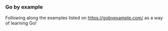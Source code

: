 ### Go by example

Following along the examples listed on https://gobyexample.com/ as a way of learning Go!
